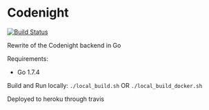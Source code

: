 # Codenight

[![Build Status](https://travis-ci.org/RosyTucker/codenight.svg?branch=master)](https://travis-ci.org/RosyTucker/codenight)

Rewrite of the Codenight backend in Go

Requirements:
- Go 1.7.4

Build and Run locally: `./local_build.sh` OR `./local_build_docker.sh`

Deployed to heroku through travis
